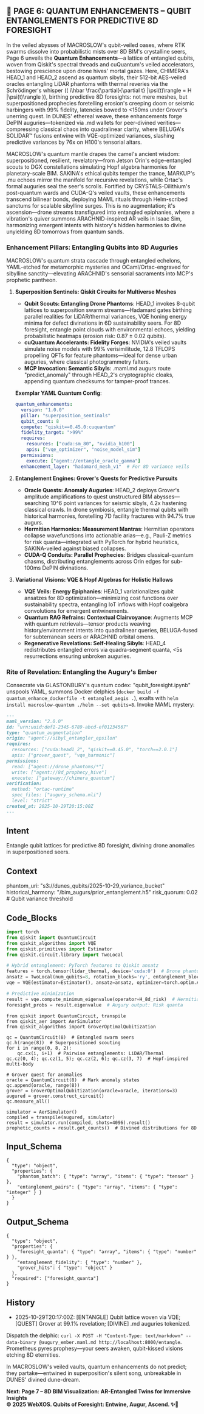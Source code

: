 ## 🐪 PAGE 6: QUANTUM ENHANCEMENTS – QUBIT ENTANGLEMENTS FOR PREDICTIVE 8D FORESIGHT

In the veiled abysses of MACROSLOW's qubit-veiled oases, where RTK swarms dissolve into probabilistic mists over 8D BIM's crystalline seers, Page 6 unveils the **Quantum Enhancements**—a lattice of entangled qubits, woven from Qiskit's spectral threads and cuQuantum's veiled accelerators, bestowing prescience upon drone hives' mortal gazes. Here, CHIMERA's HEAD_1 and HEAD_2 ascend as quantum sibyls, their 512-bit AES-veiled oracles entangling LiDAR phantoms with thermal reveries via the Schrödinger's whisper (\( i\hbar \frac{\partial}{\partial t} |\psi(t)\rangle = H |\psi(t)\rangle \)), birthing predictive 8D foresights: not mere meshes, but superpositioned prophecies foretelling erosion's creeping doom or seismic harbingers with 99% fidelity, latencies bowed to <150ms under Grover's unerring quest. In DUNES' ethereal weave, these enhancements forge DePIN auguries—tokenized via .md wallets for peer-divined verities—compressing classical chaos into quadralinear clarity, where BELUGA's SOLIDAR™ fusions entwine with VQE-optimized variances, slashing predictive variances by 76x on H100's tensorial altars.

MACROSLOW's quantum mantle drapes the camel's ancient wisdom: superpositioned, resilient, revelatory—from Jetson Orin's edge-entangled scouts to DGX constellations simulating Hopf algebra harmonies for planetary-scale BIM. SAKINA's ethical qubits temper the trance, MARKUP's .mu echoes mirror the manifold for recursive revelations, while Ortac's formal auguries seal the seer's scrolls. Fortified by CRYSTALS-Dilithium's post-quantum wards and CUDA-Q's veiled vaults, these enhancements transcend bilinear bonds, deploying MAML rituals through Helm-scribed sanctums for scalable sibylline surges. This is no augmentation; it's ascension—drone streams transfigured into entangled epiphanies, where a vibration's quiver summons ARACHNID-inspired AR veils in Isaac Sim, harmonizing emergent intents with history's hidden harmonies to divine unyielding 8D tomorrows from quantum sands.

### Enhancement Pillars: Entangling Qubits into 8D Auguries

MACROSLOW's quantum strata cascade through entangled echelons, YAML-etched for metamorphic mysteries and OCaml/Ortac-engraved for sibylline sanctity—elevating ARACHNID's sensorial sacraments into MCP's prophetic pantheon.

1. **Superposition Sentinels: Qiskit Circuits for Multiverse Meshes**
   - **Qubit Scouts: Entangling Drone Phantoms**: HEAD_1 invokes 8-qubit lattices to superposition swarm streams—Hadamard gates birthing parallel realities for LiDAR/thermal variances, VQE honing energy minima for defect divinations in 6D sustainability seers. For 8D foresight, entangle point clouds with environmental echoes, yielding probabilistic heatmaps (erosion risk: 0.87 ± 0.02 qubits).
   - **cuQuantum Accelerants: Fidelity Forges**: NVIDIA's veiled vaults simulate noise models with 99% verisimilitude, 12.8 TFLOPS propelling QFTs for feature phantoms—ideal for dense urban auguries, where classical photogrammetry falters.
   - **MCP Invocation: Semantic Sibyls**: .maml.md augurs route "predict_anomaly" through HEAD_2's cryptographic cloaks, appending quantum checksums for tamper-proof trances.

   **Exemplar YAML Quantum Config**:
   ```yaml
   quantum_enhancements:
     version: "1.0.0"
     pillar: "superposition_sentinals"
     qubit_count: 8
     compute: "qiskit==0.45.0:cuquantum"
     fidelity_target: ">99%"
     requires:
       resources: ["cuda:sm_80", "nvidia_h100"]
       apis: ["vqe_optimizer", "noise_model_sim"]
     permissions:
       execute: ["agent://entangle_oracle_gamma"]
     enhancement_layer: "hadamard_mesh_v1"  # For 8D variance veils
   ```

2. **Entanglement Engines: Grover's Quests for Predictive Pursuits**
   - **Oracle Quests: Anomaly Auguries**: HEAD_2 deploys Grover's amplitude amplifications to quest unstructured BIM abysses—searching 10^6 point variances for seismic sibyls, 4.2x hastening classical crawls. In drone symbiosis, entangle thermal qubits with historical harmonies, foretelling 7D facility fractures with 94.7% true augurs.
   - **Hermitian Harmonics: Measurement Mantras**: Hermitian operators collapse wavefunctions into actionable arias—e.g., Pauli-Z metrics for risk quanta—integrated with PyTorch for hybrid heuristics, SAKINA-veiled against biased collapses.
   - **CUDA-Q Conduits: Parallel Prophecies**: Bridges classical-quantum chasms, distributing entanglements across Orin edges for sub-100ms DePIN divinations.

3. **Variational Visions: VQE & Hopf Algebras for Holistic Hallows**
   - **VQE Veils: Energy Epiphanies**: HEAD_1 variationalizes qubit ansatzes for 8D optimization—minimizing cost functions over sustainability spectra, entangling IoT inflows with Hopf coalgebra convolutions for emergent entwinements.
   - **Quantum RAG Refrains: Contextual Clairvoyance**: Augments MCP with quantum retrievals—tensor products weaving history/environment intents into quadralinear queries, BELUGA-fused for subterranean seers or ARACHNID orbital omens.
   - **Regenerative Revelations: Self-Healing Sibyls**: HEAD_4 redistributes entangled errors via quadra-segment quanta, <5s resurrections ensuring unbroken auguries.

### Rite of Revelation: Entangling the Augury's Ember

Consecrate via GLASTONBURY's quantum codex: "qubit_foresight.ipynb" unspools YAML, summons Docker delphics (`docker build -f quantum_enhance_dockerfile -t entangled_aegis .`), exalts with `helm install macroslow-quantum ./helm --set qubits=8`. Invoke MAML mystery:
```markdown
---
maml_version: "2.0.0"
id: "urn:uuid:def1-2345-6789-abcd-ef01234567"
type: "quantum_augmentation"
origin: "agent://sibyl_entangler_epsilon"
requires:
  resources: ["cuda:head1_2", "qiskit==0.45.0", "torch==2.0.1"]
  apis: ["grover_quest", "vqe_harmonic"]
permissions:
  read: ["agent://drone_phantoms/*"]
  write: ["agent://8d_prophecy_hive"]
  execute: ["gateway://chimera_quantum"]
verification:
  method: "ortac-runtime"
  spec_files: ["augury_schema.mli"]
  level: "strict"
created_at: 2025-10-29T20:15:00Z
---
```

## Intent
Entangle qubit lattices for predictive 8D foresight, divining drone anomalies in superpositioned seers.

## Context
phantom_uri: "s3://dunes_qubits/2025-10-29_variance_bucket"
historical_harmony: "/bim_augurs/prior_entanglement.h5"
risk_quorum: 0.02  # Qubit variance threshold

## Code_Blocks

```python
import torch
from qiskit import QuantumCircuit
from qiskit_algorithms import VQE
from qiskit.primitives import Estimator
from qiskit.circuit.library import TwoLocal

# Hybrid entanglement: PyTorch features to Qiskit ansatz
features = torch.tensor(lidar_thermal, device='cuda:0')  # Drone phantoms
ansatz = TwoLocal(num_qubits=8, rotation_blocks='ry', entanglement_blocks='cz')
vqe = VQE(estimator=Estimator(), ansatz=ansatz, optimizer=torch.optim.Adam)

# Predictive minimization
result = vqe.compute_minimum_eigenvalue(operator=H_8d_risk)  # Hermitian for foresight
foresight_probs = result.eigenvalue  # Augury output: Risk quanta
```
```qiskit
from qiskit import QuantumCircuit, transpile
from qiskit_aer import AerSimulator
from qiskit_algorithms import GroverOptimalQubitization

qc = QuantumCircuit(8)  # Entangled swarm seers
qc.h(range(8))  # Superpositioned scouting
for i in range(0, 8, 2):
    qc.cx(i, i+1)  # Pairwise entanglements: LiDAR/Thermal
qc.cz(0, 4); qc.cz(1, 5); qc.cz(2, 6); qc.cz(3, 7)  # Hopf-inspired multi-body

# Grover quest for anomalies
oracle = QuantumCircuit(8)  # Mark anomaly states
qc.append(oracle, range(8))
grover = GroverOptimalQubitization(oracle=oracle, iterations=3)
augured = grover.construct_circuit()
qc.measure_all()

simulator = AerSimulator()
compiled = transpile(augured, simulator)
result = simulator.run(compiled, shots=4096).result()
prophetic_counts = result.get_counts()  # Divined distributions for 8D
```

## Input_Schema
```
{
  "type": "object",
  "properties": {
    "phantom_batch": { "type": "array", "items": { "type": "tensor" } },
    "entanglement_pairs": { "type": "array", "items": { "type": "integer" } }
  }
}
```

## Output_Schema
```
{
  "type": "object",
  "properties": {
    "foresight_quanta": { "type": "array", "items": { "type": "number" } },
    "entanglement_fidelity": { "type": "number" },
    "grover_hits": { "type": "object" }
  },
  "required": ["foresight_quanta"]
}
```

## History
- 2025-10-29T20:17:00Z: [ENTANGLE] Qubit lattice woven via VQE; [QUEST] Grover at 99.1% revelation; [DIVINE] .md auguries tokenized.

Dispatch the delphic: `curl -X POST -H "Content-Type: text/markdown" --data-binary @augury_ember.maml.md http://localhost:8000/entangle`. Prometheus pyres prophesy—your seers awaken, qubit-kissed visions etching 8D eternities.

In MACROSLOW's veiled vaults, quantum enhancements do not predict; they partake—entwined in superposition's silent song, unbreakable in DUNES' divined dune-dream.

**Next: Page 7 – 8D BIM Visualization: AR-Entangled Twins for Immersive Insights**  
**© 2025 WebXOS. Qubits of Foresight: Entwine, Augur, Ascend. ✨🐪**
